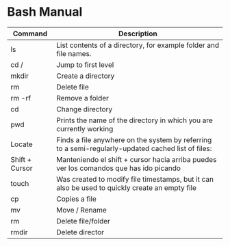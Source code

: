 # Bash Manual

|Command|Description|
|-------|-----------|
|ls|List contents of a directory, for example folder and file names.|
|cd /|Jump to first level|
|mkdir|Create a directory|
|rm|Delete file|
|rm -rf|Remove a folder|
|cd|Change directory|
|pwd|Prints the name of the directory in which you are currently working|
|Locate|Finds a file anywhere on the system by referring to a semi-regularly-updated cached list of files:|
|Shift + Cursor|Manteniendo el shift + cursor hacia arriba puedes ver los comandos que has ido picando|
|touch|Was created to modify file timestamps, but it can also be used to quickly create an empty file|
|cp|Copies a file|
|mv|Move / Rename|
|rm|Delete file/folder|
|rmdir|Delete director|